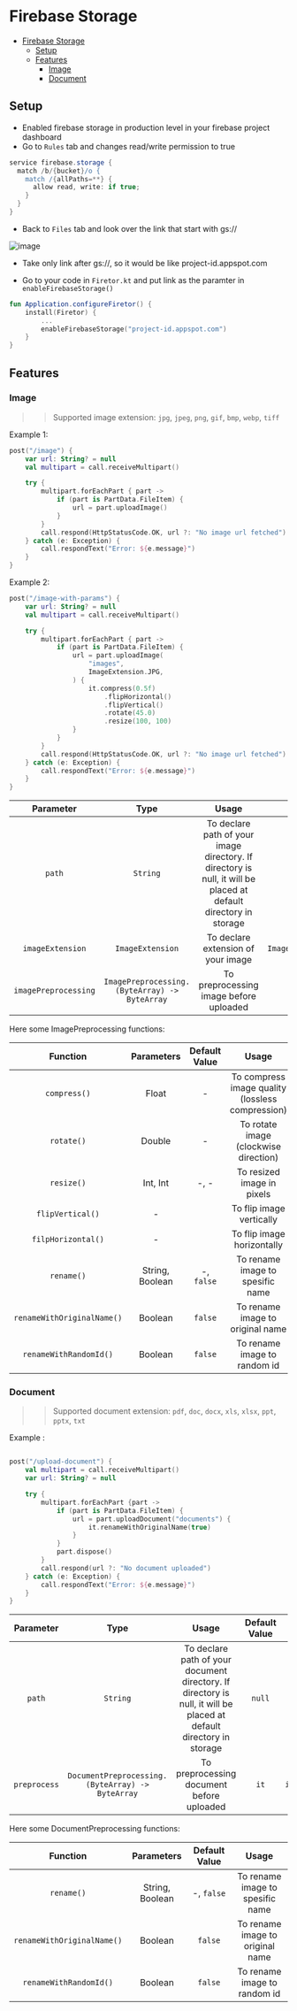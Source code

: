 # Firebase Storage

- [Firebase Storage](#firebase-storage)
    * [Setup](#setup)
    * [Features](#features)
        + [Image](#image)
        + [Document](#document)


## Setup
- Enabled firebase storage in production level in your firebase project dashboard
- Go to `Rules` tab and  changes read/write permission to true
```groovy
service firebase.storage {
  match /b/{bucket}/o {
    match /{allPaths=**} {
      allow read, write: if true;
    }
  }
}
```
- Back to `Files` tab and look over the link that start with gs://

![image](https://user-images.githubusercontent.com/58837451/230731508-6ec39006-823f-49ac-9e78-a7af63b70a76.png)

- Take only link after gs://, so it would be like project-id.appspot.com

- Go to your code in `Firetor.kt` and put link as the paramter in `enableFirebaseStorage()`

```kotlin
fun Application.configureFiretor() {
    install(Firetor) {
        ...
        enableFirebaseStorage("project-id.appspot.com")
    }
}
```

## Features


### Image

>>Supported image extension: `jpg`, `jpeg`, `png`, `gif`, `bmp`, `webp`, `tiff`

Example 1:

```kotlin
post("/image") {
    var url: String? = null
    val multipart = call.receiveMultipart()

    try {
        multipart.forEachPart { part ->
            if (part is PartData.FileItem) {
                url = part.uploadImage()
            }
        }
        call.respond(HttpStatusCode.OK, url ?: "No image url fetched")
    } catch (e: Exception) {
        call.respondText("Error: ${e.message}")
    }
}
```

Example 2:

```kotlin
post("/image-with-params") {
    var url: String? = null
    val multipart = call.receiveMultipart()

    try {
        multipart.forEachPart { part ->
            if (part is PartData.FileItem) {
                url = part.uploadImage(
                    "images",
                    ImageExtension.JPG,
                ) {
                    it.compress(0.5f)
                        .flipHorizontal()
                        .flipVertical()
                        .rotate(45.0)
                        .resize(100, 100)
                }
            }
        }
        call.respond(HttpStatusCode.OK, url ?: "No image url fetched")
    } catch (e: Exception) {
        call.respondText("Error: ${e.message}")
    }
}
```


|      Parameter       |                     Type                      |                                                      Usage                                                       |              Default Value               |        Example        |
|:--------------------:|:---------------------------------------------:|:----------------------------------------------------------------------------------------------------------------:|:----------------------------------------:|:---------------------:|
|        `path`        |                   `String`                    | To declare path of your image directory. If directory is null, it will be placed at default directory in storage |                  `null`                  |    `"user/avatar"`    |
|   `imageExtension`   |               `ImageExtension`                |                                        To declare extension of your image                                        | `ImageExtension.ORIGINAL_FILE_EXTENSION` | `ImageExtension.JPEG` |
| `imagePreprocessing` | `ImagePreprocessing.(ByteArray) -> ByteArray` |                                      To preprocessing image before uploaded                                      |                   `it`                   |  `it.compress(0.5f)`  |

Here some ImagePreprocessing functions:

|          Function          |   Parameters    |  Default Value  |                      Usage                       |
|:--------------------------:|:---------------:|:---------------:|:------------------------------------------------:|
|        `compress()`        |      Float      |        -        | To compress image quality (lossless compression) |
|         `rotate()`         |     Double      |        -        |      To rotate image (clockwise direction)       |
|         `resize()`         |    Int, Int     |      -, -       |            To resized image in pixels            |
|      `flipVertical()`      |        -        |                 |             To flip image vertically             |
|     `filpHorizontal()`     |        -        |                 |            To flip image horizontally            |
|         `rename()`         | String, Boolean |   -, `false`    |         To rename image to spesific name         |
| `renameWithOriginalName()` |     Boolean     |     `false`     |         To rename image to original name         |
|   `renameWithRandomId()`   |     Boolean     |     `false`     |           To rename image to random id           |

### Document

>>Supported document extension: `pdf`, `doc`, `docx`, `xls`, `xlsx`, `ppt`, `pptx`, `txt`

Example :

```kotlin

post("/upload-document") {
    val multipart = call.receiveMultipart()
    var url: String? = null

    try {
        multipart.forEachPart {part ->
            if (part is PartData.FileItem) {
                url = part.uploadDocument("documents") {
                    it.renameWithOriginalName(true)
                }
            }
            part.dispose()
        }
        call.respond(url ?: "No document uploaded")
    } catch (e: Exception) {
        call.respondText("Error: ${e.message}")
    }
}
```

|  Parameter   |                       Type                       |                                                        Usage                                                        |              Default Value               |               Example                |
|:------------:|:------------------------------------------------:|:-------------------------------------------------------------------------------------------------------------------:|:----------------------------------------:|:------------------------------------:|
|    `path`    |                     `String`                     | To declare path of your document directory. If directory is null, it will be placed at default directory in storage |                  `null`                  |           `"user/reports"`           |
| `preprocess` | `DocumentPreprocessing.(ByteArray) -> ByteArray` |                                      To preprocessing document before uploaded                                      |                   `it`                   | `it.renameWithOrignalFileNmae(true)` |

Here some DocumentPreprocessing functions:

|          Function          |   Parameters    |  Default Value  |                      Usage                       |
|:--------------------------:|:---------------:|:---------------:|:------------------------------------------------:|
|         `rename()`         | String, Boolean |   -, `false`    |         To rename image to spesific name         |
| `renameWithOriginalName()` |     Boolean     |     `false`     |         To rename image to original name         |
|   `renameWithRandomId()`   |     Boolean     |     `false`     |           To rename image to random id           |